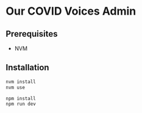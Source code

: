 # Our COVID Voices Admin

## Prerequisites

* NVM

## Installation

```bash
nvm install
nvm use

npm install
npm run dev
```
